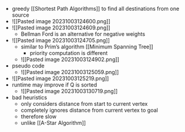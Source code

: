  + greedy [[Shortest Path Algorithms]] to find all destinations from one source
 + ![[Pasted image 20231003124600.png]]
+ ![[Pasted image 20231003124609.png]]
	+ Bellman Ford is an alternative for negative weights
+ ![[Pasted image 20231003124705.png]]
	+ similar to Prim’s algorithm [[Minimum Spanning Tree]]
		+ priority computation is different
	+ ![[Pasted image 20231003124902.png]]
+ pseudo code
	+ ![[Pasted image 20231003125059.png]]
+ ![[Pasted image 20231003125219.png]]
+ runtime may improve if Q is sorted
	+ ![[Pasted image 20231003130719.png]]
+ bad heuristics
	+ only considers distance from start to current vertex
	+ completely ignores distance from current vertex to goal
	+ therefore slow
	+ unlike [[A-Star Algorithm]]
